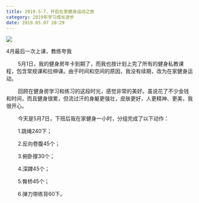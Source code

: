 ```yaml
---
title: 2019-5-7，开启在家健身运动之旅
category: 2019年学习成长进步
date: 2019.05.07 20:29
---
```


![](https://markdown-1301532546.cos.ap-guangzhou.myqcloud.com/peipei_blog/20210921145033.jpeg)  

4月最后一次上课，教练夸我

        5月1日，我的健身房年卡到期了，而我也按计划上完了所有的健身私教课程，包含常规课和拉伸课。由于时间和空间的原因，我没有续期，改为在家健身运动。  

        回顾在健身房学习和练习的这段时光，感觉非常的美好。虽说花了不少金钱和时间，而且健身很累，但流过汗的身躯更强壮，皮肤更好，人更精神、更美，我很开心。  

        今天是5月7日，下班后我在家健身一小时，分组完成了以下动作：  

        1.跳绳240下；  

        2.反向卷腹45个；  

        3.俯卧撑30个；  

        4.深蹲45个；  

        5.臀桥45个；  

        6.弹力带练背60下。